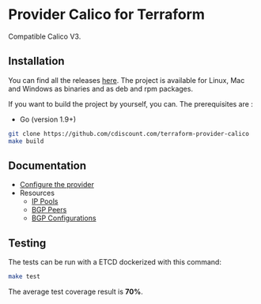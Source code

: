 # Provider Calico for Terraform

Compatible Calico V3.

## Installation
You can find all the releases [here](https://github.com/cdiscount/terraform-provider-calico/releases). The project is available for Linux, Mac and Windows as binaries and as deb and rpm packages.

If you want to build the project by yourself, you can. The prerequisites are :

* Go (version 1.9+)

```bash
git clone https://github.com/cdiscount.com/terraform-provider-calico
make build
```

## Documentation

* [Configure the provider](docs/provider.md)
* Resources
  * [IP Pools](docs/ippools.md)
  * [BGP Peers](docs/bgppeers.md)
  * [BGP Configurations](docs/bgpconfigurations.md)

## Testing
The tests can be run with a ETCD dockerized with this command:

```bash
make test
```

The average test coverage result is **70%**.
